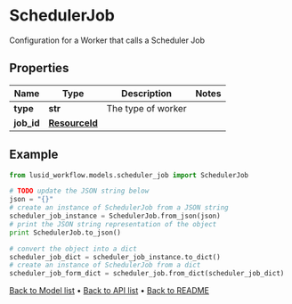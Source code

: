 # SchedulerJob

Configuration for a Worker that calls a Scheduler Job

## Properties
Name | Type | Description | Notes
------------ | ------------- | ------------- | -------------
**type** | **str** | The type of worker | 
**job_id** | [**ResourceId**](ResourceId.md) |  | 

## Example

```python
from lusid_workflow.models.scheduler_job import SchedulerJob

# TODO update the JSON string below
json = "{}"
# create an instance of SchedulerJob from a JSON string
scheduler_job_instance = SchedulerJob.from_json(json)
# print the JSON string representation of the object
print SchedulerJob.to_json()

# convert the object into a dict
scheduler_job_dict = scheduler_job_instance.to_dict()
# create an instance of SchedulerJob from a dict
scheduler_job_form_dict = scheduler_job.from_dict(scheduler_job_dict)
```
[Back to Model list](../README.md#documentation-for-models) &#8226; [Back to API list](../README.md#documentation-for-api-endpoints) &#8226; [Back to README](../README.md)


